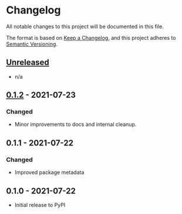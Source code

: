 # Changelog

All notable changes to this project will be documented in this file.

The format is based on [Keep a Changelog](https://keepachangelog.com/en/1.0.0/),
and this project adheres to [Semantic Versioning](https://semver.org/spec/v2.0.0.html).

## [Unreleased]

- n/a

## [0.1.2] - 2021-07-23

### Changed

- Minor improvements to docs and internal cleanup.

## 0.1.1 - 2021-07-22

### Changed

- Improved package metadata

## 0.1.0 - 2021-07-22

- Initial release to PyPI


[Unreleased]: https://github.com/release-engineering/django-kobo-exporter/compare/v0.1.2...HEAD
[0.1.2]: https://github.com/release-engineering/django-kobo-exporter/compare/v0.1.1...v0.1.2
